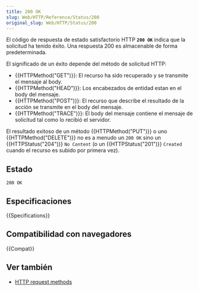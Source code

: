 ```yaml
---
title: 200 OK
slug: Web/HTTP/Reference/Status/200
original_slug: Web/HTTP/Status/200
---
```


El código de respuesta de estado satisfactorio HTTP **`200 OK`** indica que la solicitud ha tenido éxito. Una respuesta 200 es almacenable de forma predeterminada.

El significado de un éxito depende del método de solicitud HTTP:

- {{HTTPMethod("GET")}}: El recurso ha sido recuperado y se transmite el mensaje al body.
- {{HTTPMethod("HEAD")}}: Los encabezados de entidad estan en el body del mensaje.
- {{HTTPMethod("POST")}}: El recurso que describe el resultado de la acción se transmite en el body del mensaje.
- {{HTTPMethod("TRACE")}}: El body del mensaje contiene el mensaje de solicitud tal como lo recibió el servidor.

El resultado exitoso de un método {{HTTPMethod("PUT")}} o uno {{HTTPMethod("DELETE")}} no es a menudo un `200 OK` sino un {{HTTPStatus("204")}} `No Content` (o un {{HTTPStatus("201")}} `Created` cuando el recurso es subido por primera vez).

## Estado

```
200 OK
```

## Especificaciones

{{Specifications}}

## Compatibilidad con navegadores

{{Compat}}

## Ver también

- [HTTP request methods](/es/docs/Web/HTTP/Reference/Methods)
